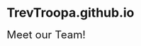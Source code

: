 # TrevTroopa.github.io
<html>
<head>
    <title>Meet our Team!</title>
    <font size=5>Meet our Team!</font>
</head>
<body>
  <size>
</body>
</html>

